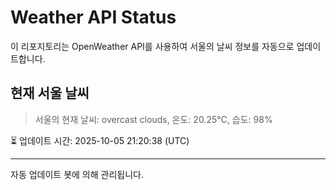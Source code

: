 
# Weather API Status

이 리포지토리는 OpenWeather API를 사용하여 서울의 날씨 정보를 자동으로 업데이트합니다.

## 현재 서울 날씨
> 서울의 현재 날씨: overcast clouds, 온도: 20.25°C, 습도: 98%

⏳ 업데이트 시간: 2025-10-05 21:20:38 (UTC)

---
자동 업데이트 봇에 의해 관리됩니다.

